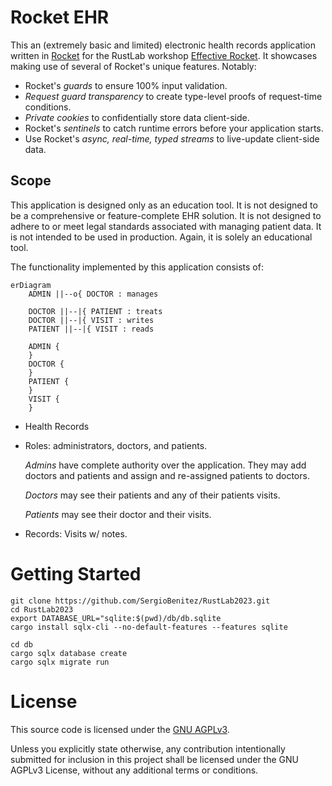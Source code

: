 # Rocket EHR

This an (extremely basic and limited) electronic health records application
written in [Rocket](https://rocket.rs) for the RustLab workshop [Effective
Rocket]. It showcases making use of several of Rocket's unique features.
Notably:

  * Rocket's _guards_ to ensure 100% input validation.
  * _Request guard transparency_ to create type-level proofs of request-time conditions.
  * _Private cookies_ to confidentially store data client-side.
  * Rocket's _sentinels_ to catch runtime errors before your application starts.
  * Use Rocket's _async, real-time, typed streams_ to live-update client-side data.

[Effective Rocket]: https://rustlab.it/talks/effective-rocket-building-secure-blazing-fast-web-apps-with-confidence

## Scope

This application is designed only as an education tool. It is not designed to be
a comprehensive or feature-complete EHR solution. It is not designed to adhere
to or meet legal standards associated with managing patient data. It is not
intended to be used in production. Again, it is solely an educational tool.

The functionality implemented by this application consists of:

```mermaid
erDiagram
    ADMIN ||--o{ DOCTOR : manages

    DOCTOR ||--|{ PATIENT : treats
    DOCTOR ||--|{ VISIT : writes
    PATIENT ||--|{ VISIT : reads

    ADMIN {
    }
    DOCTOR {
    }
    PATIENT {
    }
    VISIT {
    }
```

  * Health Records

  * Roles: administrators, doctors, and patients.

    _Admins_ have complete authority over the application. They may add doctors
    and patients and assign and re-assigned patients to doctors.

    _Doctors_ may see their patients and any of their patients visits.

    _Patients_ may see their doctor and their visits.

  * Records: Visits w/ notes.

# Getting Started

```
git clone https://github.com/SergioBenitez/RustLab2023.git
cd RustLab2023
export DATABASE_URL="sqlite:$(pwd)/db/db.sqlite
cargo install sqlx-cli --no-default-features --features sqlite

cd db
cargo sqlx database create
cargo sqlx migrate run
```

# License

This source code is licensed under the [GNU AGPLv3](LICENSE).

Unless you explicitly state otherwise, any contribution intentionally submitted
for inclusion in this project shall be licensed under the GNU AGPLv3 License,
without any additional terms or conditions.
